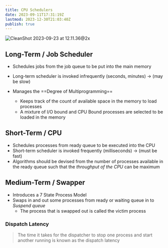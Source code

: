 ```yaml
---
title: CPU Schedulers
date: 2023-09-11T17:31:19Z
lastmod: 2023-12-30T21:03:40Z
publish: true
---
```


​![CleanShot 2023-09-23 at 12.11.36@2x](CPU%20Schedulers.png)​

## Long-Term / Job Scheduler

* Schedules jobs from the job queue to be put into the main memory
* Long-term scheduler is invoked infrequently (seconds, minutes) -> (may be slow)
* Manages the ==Degree of Multiprogramming==

  * Keeps track of the count of available space in the memory to load processes
  * A mixture of I/O bound and CPU Bound processes are selected to be loaded in the memory

## Short-Term / CPU

* Schedules processes from ready queue to be executed into the CPU
* Short-term scheduler is invoked frequently (milliseconds) -> (must be fast)
* Algorithms should be devised from the number of processes available in the ready queue such that the *throughput of the CPU* can be maximum

## Medium-Term / Swapper

- Introduces a 7 State Process Model
- Swaps in and out some processes from ready or waiting queue in to *Suspend queue*
  - The process that is swapped out is called the victim process

### Dispatch Latency

> The time it takes for the dispatcher to stop one process and start another running is known as the dispatch latency

